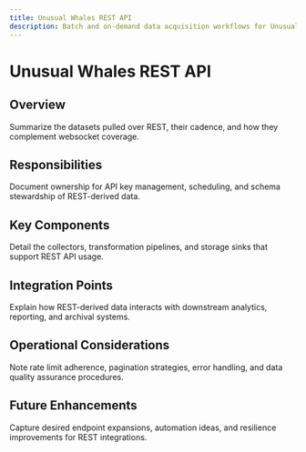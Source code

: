 ```yaml
---
title: Unusual Whales REST API
description: Batch and on-demand data acquisition workflows for Unusual Whales REST endpoints.
---
```


# Unusual Whales REST API

## Overview
Summarize the datasets pulled over REST, their cadence, and how they complement websocket coverage.

## Responsibilities
Document ownership for API key management, scheduling, and schema stewardship of REST-derived data.

## Key Components
Detail the collectors, transformation pipelines, and storage sinks that support REST API usage.

## Integration Points
Explain how REST-derived data interacts with downstream analytics, reporting, and archival systems.

## Operational Considerations
Note rate limit adherence, pagination strategies, error handling, and data quality assurance procedures.

## Future Enhancements
Capture desired endpoint expansions, automation ideas, and resilience improvements for REST integrations.
